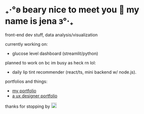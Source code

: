 
# ₊‧°𐐪 beary nice to meet you 🧸 my name is jena 𐑂°‧₊

front-end dev stuff, data analysis/visualization

currently working on:
- glucose level dashboard (streamlit/python)

planned to work on bc im busy as heck rn lol:
- daily lip tint recommender (react/ts, mini backend w/ node.js).

portfolios and things:
  - [my portfolio](https://jenawen.github.io/p/) 
  - [a ux designer portfolio](https://sawara.vercel.app/)

thanks for stopping by <img src="http://2.bp.blogspot.com/-IOLzF0Mak2I/TkndZ75Xt2I/AAAAAAAAAYQ/FQXsCXSWbuQ/s1600/20100413204011c69.gif" width="18px" height="18px" />







